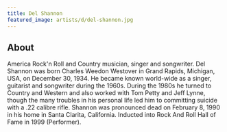 ```yaml
---
title: Del Shannon
featured_image: artists/d/del-shannon.jpg
---
```

## About

America Rock'n Roll and Country musician, singer and songwriter.
Del Shannon was born Charles Weedon Westover in Grand Rapids, Michigan, USA, on December 30, 1934. He became known world-wide as a singer, guitarist and songwriter during the 1960s. During the 1980s he turned to Country and Western and also worked with Tom Petty and Jeff Lynne, though the many troubles in his personal life led him to committing suicide with a .22 calibre rifle. Shannon was pronounced dead on February 8, 1990 in his home in Santa Clarita, California.
Inducted into Rock And Roll Hall of Fame in 1999 (Performer).

